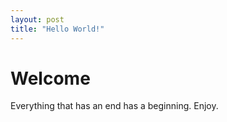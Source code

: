 ```yaml
---
layout: post
title: "Hello World!"
---
```

# Welcome

Everything that has an end has a beginning. Enjoy.
